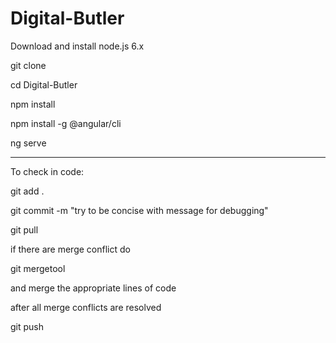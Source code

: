 # Digital-Butler

Download and install node.js 6.x

git clone <this repo>

cd Digital-Butler

npm install

npm install -g @angular/cli

ng serve

*********************************************************
To check in code:

git add .

git commit -m "try to be concise with message for debugging"

git pull

if there are merge conflict do

git mergetool

and merge the appropriate lines of code

after all merge conflicts are resolved

git push